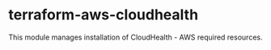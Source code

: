 # terraform-aws-cloudhealth
This module manages installation of CloudHealth - AWS required resources.
